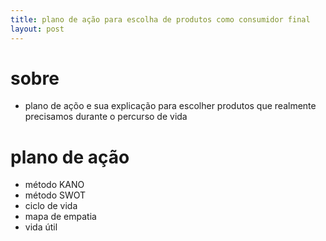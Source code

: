```yaml
---
title: plano de ação para escolha de produtos como consumidor final
layout: post
---
```

# sobre
- plano de açõo e sua explicação para escolher produtos que realmente precisamos durante o percurso de vida

# plano  de ação
- método KANO
- método SWOT
- ciclo de vida
- mapa de empatia
- vida útil
